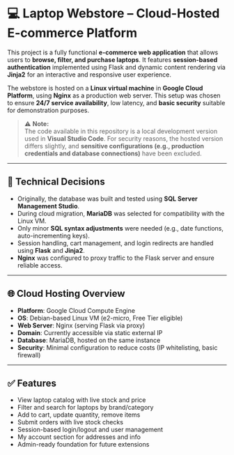 # 💻 Laptop Webstore – Cloud-Hosted E-commerce Platform

This project is a fully functional **e-commerce web application** that allows users to **browse, filter, and purchase laptops**. It features **session-based authentication** implemented using Flask and dynamic content rendering via **Jinja2** for an interactive and responsive user experience.

The webstore is hosted on a **Linux virtual machine** in **Google Cloud Platform**, using **Nginx** as a production web server. This setup was chosen to ensure **24/7 service availability**, low latency, and **basic security** suitable for demonstration purposes.

> ⚠️ **Note:**  
> The code available in this repository is a local development version used in **Visual Studio Code**. For security reasons, the hosted version differs slightly, and **sensitive configurations (e.g., production credentials and database connections)** have been excluded.

---

## 🔧 Technical Decisions

- Originally, the database was built and tested using **SQL Server Management Studio**.
- During cloud migration, **MariaDB** was selected for compatibility with the Linux VM.
- Only minor **SQL syntax adjustments** were needed (e.g., date functions, auto-incrementing keys).
- Session handling, cart management, and login redirects are handled using **Flask** and **Jinja2**.
- **Nginx** was configured to proxy traffic to the Flask server and ensure reliable access.

---

## 🌐 Cloud Hosting Overview

- **Platform**: Google Cloud Compute Engine  
- **OS**: Debian-based Linux VM (e2-micro, Free Tier eligible)  
- **Web Server**: Nginx (serving Flask via proxy)  
- **Domain**: Currently accessible via static external IP  
- **Database**: MariaDB, hosted on the same instance  
- **Security**: Minimal configuration to reduce costs (IP whitelisting, basic firewall)

---

## ✅ Features

-  View laptop catalog with live stock and price
-  Filter and search for laptops by brand/category
-  Add to cart, update quantity, remove items
-  Submit orders with live stock checks
-  Session-based login/logout and user management
-  My account section for addresses and info
-  Admin-ready foundation for future extensions
